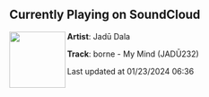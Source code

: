 ## Currently Playing on SoundCloud

[<img align="left" width="100" src="https://i1.sndcdn.com/artworks-qjdwxM1Wuskm8HfS-QgBWuw-t500x500.jpg">](https://soundcloud.com/jadudala/borne-my-mind-jadu232)

**Artist**: Jadū Dala 

**Track**: borne - My Mind (JADŪ232)

Last updated at 01/23/2024 06:36
